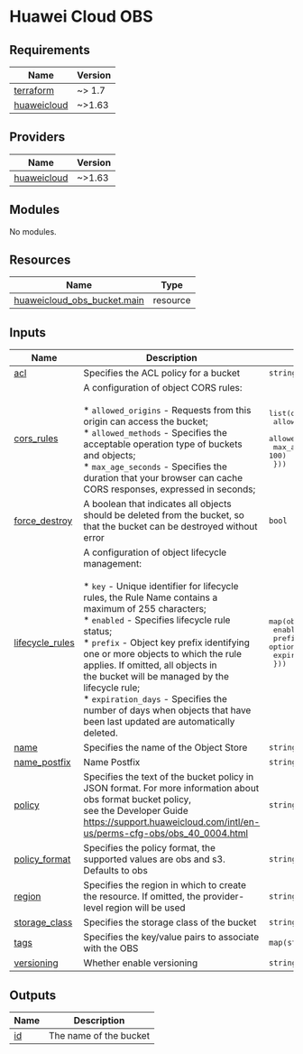 # Huawei Cloud OBS
<!-- BEGIN_TF_DOCS -->
## Requirements

| Name | Version |
|------|---------|
| <a name="requirement_terraform"></a> [terraform](#requirement\_terraform) | ~> 1.7 |
| <a name="requirement_huaweicloud"></a> [huaweicloud](#requirement\_huaweicloud) | ~>1.63 |

## Providers

| Name | Version |
|------|---------|
| <a name="provider_huaweicloud"></a> [huaweicloud](#provider\_huaweicloud) | ~>1.63 |

## Modules

No modules.

## Resources

| Name | Type |
|------|------|
| [huaweicloud_obs_bucket.main](https://registry.terraform.io/providers/huaweicloud/huaweicloud/latest/docs/resources/obs_bucket) | resource |

## Inputs

| Name | Description | Type | Default | Required |
|------|-------------|------|---------|:--------:|
| <a name="input_acl"></a> [acl](#input\_acl) | Specifies the ACL policy for a bucket | `string` | `"private"` | no |
| <a name="input_cors_rules"></a> [cors\_rules](#input\_cors\_rules) | A configuration of object CORS rules:<br><br>  * `allowed_origins` - Requests from this origin can access the bucket;<br>  * `allowed_methods` - Specifies the acceptable operation type of buckets and objects;<br>  * `max_age_seconds` - Specifies the duration that your browser can cache CORS responses, expressed in seconds; | <pre>list(object({<br>    allowed_origins = list(string)<br>    allowed_methods = list(string)<br>    max_age_seconds = optional(number, 100)<br>  }))</pre> | `[]` | no |
| <a name="input_force_destroy"></a> [force\_destroy](#input\_force\_destroy) | A boolean that indicates all objects should be deleted from the bucket, so that the bucket can be destroyed without error | `bool` | `false` | no |
| <a name="input_lifecycle_rules"></a> [lifecycle\_rules](#input\_lifecycle\_rules) | A configuration of object lifecycle management:<br><br>  * `key` - Unique identifier for lifecycle rules, the Rule Name contains a maximum of 255 characters;<br>  * `enabled` - Specifies lifecycle rule status;<br>  * `prefix`  - Object key prefix identifying one or more objects to which the rule applies. If omitted, all objects in<br>    the bucket will be managed by the lifecycle rule;<br>  * `expiration_days` - Specifies the number of days when objects that have been last updated are automatically deleted. | <pre>map(object({<br>    enabled         = optional(bool, true)<br>    prefix          = optional(string, null)<br>    expiration_days = number<br>  }))</pre> | `{}` | no |
| <a name="input_name"></a> [name](#input\_name) | Specifies the name of the Object Store | `string` | n/a | yes |
| <a name="input_name_postfix"></a> [name\_postfix](#input\_name\_postfix) | Name Postfix | `string` | `null` | no |
| <a name="input_policy"></a> [policy](#input\_policy) | Specifies the text of the bucket policy in JSON format. For more information about obs format bucket policy,<br>  see the Developer Guide https://support.huaweicloud.com/intl/en-us/perms-cfg-obs/obs_40_0004.html | `string` | `null` | no |
| <a name="input_policy_format"></a> [policy\_format](#input\_policy\_format) | Specifies the policy format, the supported values are obs and s3. Defaults to obs | `string` | `null` | no |
| <a name="input_region"></a> [region](#input\_region) | Specifies the region in which to create the resource. If omitted, the provider-level region will be used | `string` | `null` | no |
| <a name="input_storage_class"></a> [storage\_class](#input\_storage\_class) | Specifies the storage class of the bucket | `string` | `"STANDARD"` | no |
| <a name="input_tags"></a> [tags](#input\_tags) | Specifies the key/value pairs to associate with the OBS | `map(string)` | `{}` | no |
| <a name="input_versioning"></a> [versioning](#input\_versioning) | Whether enable versioning | `string` | `false` | no |

## Outputs

| Name | Description |
|------|-------------|
| <a name="output_id"></a> [id](#output\_id) | The name of the bucket |
<!-- END_TF_DOCS -->
